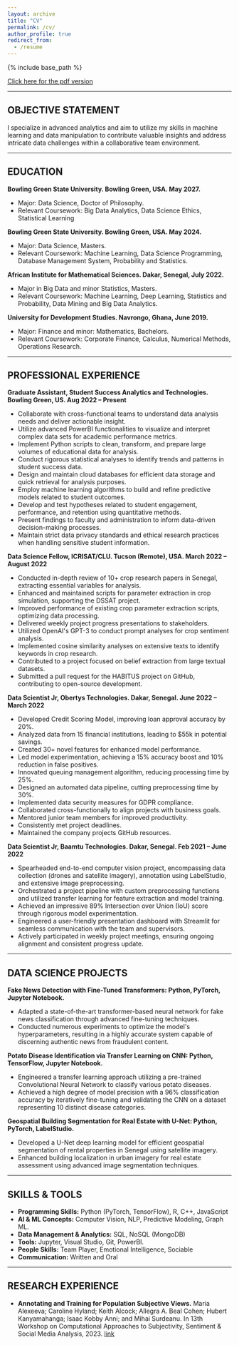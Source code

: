```yaml
---
layout: archive
title: "CV"
permalink: /cv/
author_profile: true
redirect_from:
  - /resume
---
```


{% include base_path %}

[Click here for the pdf version](https://github.com/IkeKobby/ikekobby.github.io/blob/master/files/isaac-kobby-anni-resume.pdf/)


---

## OBJECTIVE STATEMENT
I specialize in advanced analytics and aim to utilize my skills in machine learning and data manipulation to contribute valuable insights and address intricate data challenges within a collaborative team environment.

---

## EDUCATION

**Bowling Green State University. Bowling Green, USA. May 2027.**
- Major: Data Science, Doctor of Philosophy.
- Relevant Coursework: Big Data Analytics, Data Science Ethics, Statistical Learning

**Bowling Green State University. Bowling Green, USA. May 2024.**
- Major: Data Science, Masters.
- Relevant Coursework: Machine Learning, Data Science Programming, Database Management System, Probability and Statistics.

**African Institute for Mathematical Sciences. Dakar, Senegal, July 2022.**
- Major in Big Data and minor Statistics, Masters.
- Relevant Coursework: Machine Learning, Deep Learning, Statistics and Probability, Data Mining and Big Data Analytics.

**University for Development Studies. Navrongo, Ghana, June 2019.**
- Major: Finance and minor: Mathematics, Bachelors.
- Relevant Coursework: Corporate Finance, Calculus, Numerical Methods, Operations Research.

---

## PROFESSIONAL EXPERIENCE

**Graduate Assistant, Student Success Analytics and Technologies. Bowling Green, US. Aug 2022 – Present**
- Collaborate with cross-functional teams to understand data analysis needs and deliver actionable insight.
- Utilize advanced PowerBI functionalities to visualize and interpret complex data sets for academic performance metrics.
- Implement Python scripts to clean, transform, and prepare large volumes of educational data for analysis.
- Conduct rigorous statistical analyses to identify trends and patterns in student success data.
- Design and maintain cloud databases for efficient data storage and quick retrieval for analysis purposes.
- Employ machine learning algorithms to build and refine predictive models related to student outcomes.
- Develop and test hypotheses related to student engagement, performance, and retention using quantitative methods.
- Present findings to faculty and administration to inform data-driven decision-making processes.
- Maintain strict data privacy standards and ethical research practices when handling sensitive student information.

**Data Science Fellow, ICRISAT/CLU. Tucson (Remote), USA. March 2022 – August 2022**
- Conducted in-depth review of 10+ crop research papers in Senegal, extracting essential variables for analysis.
- Enhanced and maintained scripts for parameter extraction in crop simulation, supporting the DSSAT project.
- Improved performance of existing crop parameter extraction scripts, optimizing data processing.
- Delivered weekly project progress presentations to stakeholders.
- Utilized OpenAI's GPT-3 to conduct prompt analyses for crop sentiment analysis.
- Implemented cosine similarity analyses on extensive texts to identify keywords in crop research.
- Contributed to a project focused on belief extraction from large textual datasets.
- Submitted a pull request for the HABITUS project on GitHub, contributing to open-source development.

**Data Scientist Jr, Obertys Technologies. Dakar, Senegal. June 2022 – March 2022**
- Developed Credit Scoring Model, improving loan approval accuracy by 20%.
- Analyzed data from 15 financial institutions, leading to $55k in potential savings.
- Created 30+ novel features for enhanced model performance.
- Led model experimentation, achieving a 15% accuracy boost and 10% reduction in false positives.
- Innovated queuing management algorithm, reducing processing time by 25%.
- Designed an automated data pipeline, cutting preprocessing time by 30%.
- Implemented data security measures for GDPR compliance.
- Collaborated cross-functionally to align projects with business goals.
- Mentored junior team members for improved productivity.
- Consistently met project deadlines.
- Maintained the company projects GitHub resources.

**Data Scientist Jr, Baamtu Technologies. Dakar, Senegal. Feb 2021 – June 2022**
- Spearheaded end-to-end computer vision project, encompassing data collection (drones and satellite imagery), annotation using LabelStudio, and extensive image preprocessing.
- Orchestrated a project pipeline with custom preprocessing functions and utilized transfer learning for feature extraction and model training.
- Achieved an impressive 89% Intersection over Union (IoU) score through rigorous model experimentation.
- Engineered a user-friendly presentation dashboard with Streamlit for seamless communication with the team and supervisors.
- Actively participated in weekly project meetings, ensuring ongoing alignment and consistent progress update.

---

## DATA SCIENCE PROJECTS

**Fake News Detection with Fine-Tuned Transformers: Python, PyTorch, Jupyter Notebook.**
- Adapted a state-of-the-art transformer-based neural network for fake news classification through advanced fine-tuning techniques.
- Conducted numerous experiments to optimize the model's hyperparameters, resulting in a highly accurate system capable of discerning authentic news from fraudulent content.

**Potato Disease Identification via Transfer Learning on CNN: Python, TensorFlow, Jupyter Notebook.**
- Engineered a transfer learning approach utilizing a pre-trained Convolutional Neural Network to classify various potato diseases.
- Achieved a high degree of model precision with a 96% classification accuracy by iteratively fine-tuning and validating the CNN on a dataset representing 10 distinct disease categories.

**Geospatial Building Segmentation for Real Estate with U-Net: Python, PyTorch, LabelStudio.**
- Developed a U-Net deep learning model for efficient geospatial segmentation of rental properties in Senegal using satellite imagery.
- Enhanced building localization in urban imagery for real estate assessment using advanced image segmentation techniques.

---

## SKILLS & TOOLS

- **Programming Skills:** Python (PyTorch, TensorFlow), R, C++, JavaScript
- **AI & ML Concepts:** Computer Vision, NLP, Predictive Modeling, Graph ML.
- **Data Management & Analytics:** SQL, NoSQL (MongoDB)
- **Tools:** Jupyter, Visual Studio, Git, PowerBI.
- **People Skills:** Team Player, Emotional Intelligence, Sociable
- **Communication:** Written and Oral

---

## RESEARCH EXPERIENCE

- **Annotating and Training for Population Subjective Views.** Maria Alexeeva; Caroline Hyland; Keith Alcock; Allegra A. Beal Cohen; Hubert Kanyamahanga; Isaac Kobby Anni; and Mihai Surdeanu. In 13th Workshop on Computational Approaches to Subjectivity, Sentiment & Social Media Analysis, 2023. [link](http://clulab.org/papers/wassa2023-beliefs.pdf)
